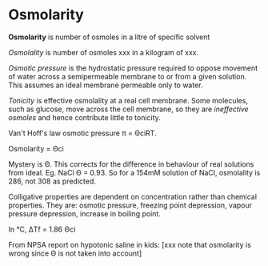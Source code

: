 ---
---
# Osmolarity

**Osmolarity** is number of osmoles in a litre of specific solvent

*Osmolality* is number of osmoles xxx in a kilogram of xxx.

*Osmotic pressure* is the hydrostatic pressure required to oppose
movement of water across a semipermeable membrane to or from a given
solution. This assumes an ideal membrane permeable only to water.

*Tonicity* is effective osmolality at a real cell membrane. Some
molecules, such as glucose, move across the cell membrane, so they are
*ineffective* *osmoles* and hence contribute little to tonicity.

Van't Hoff's law osmotic pressure π = ΘciRT.

Osmolarity = Θci

Mystery is Θ. This corrects for the difference in behaviour of real
solutions from ideal. Eg. NaCl Θ = 0.93. So for a 154mM solution of
NaCl, osmolality is 286, not 308 as predicted.

Colligative properties are dependent on concentration rather than
chemical properties. They are: osmotic pressure, freezing point
depression, vapour pressure depression, increase in boiling point.

In °C, ΔTf = 1.86 Θci

From NPSA report on hypotonic saline in kids: \[xxx note that osmolarity
is wrong since Θ is not taken into account\]
